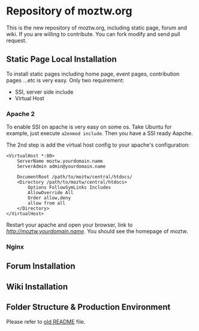 # Repository of moztw.org

This is the new repository of moztw.org, including static page, forum and wiki. If you are willing to contribute. You can fork modify and send pull request.

## Static Page Local Installation

To install static pages including home page, event pages, contribution pages ...etc is very easy. Only two requirement:

* SSI, server side include
* Virtual Host

### Apache 2

To enable SSI on apache is very easy on some os. Take Ubuntu for example, just execute `a2enmod include`. Then you have a SSI ready Aapche.

The 2nd step is add the virtual host config to your apache's configuration:

    <VirtualHost *:80>
        ServerName moztw.yourdomain.name
        ServerAdmin admin@yourdomain.name

        DocumentRoot /path/to/moztw/central/htdocs/
        <Directory /path/to/moztw/central/htdocs>
            Options FollowSymLinks Includes
            AllowOverride All
            Order allow,deny
            allow from all
        </Directory>
    </VirtualHost>

Restart your apache and open your browser, link to *http://moztw.yourdomain.name*. You should see the homepage of moztw.

### Nginx

## Forum Installation

## Wiki Installation

## Folder Structure & Production Environment

Please refer to [old README][old] file.

[old]:https://github.com/moztw/central/blob/master/README


